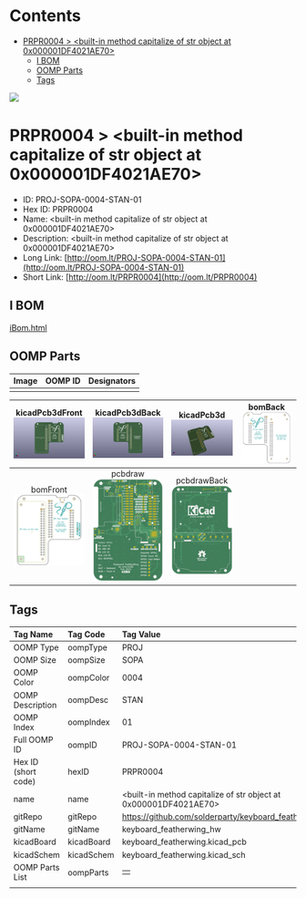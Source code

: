 



Contents
========

* [PRPR0004 > <built-in method capitalize of str object at 0x000001DF4021AE70>](#prpr0004--built-in-method-capitalize-of-str-object-at-0x000001df4021ae70)
	* [I BOM](#i-bom)
	* [OOMP Parts](#oomp-parts)
	* [Tags](#tags)
  
![][im]
# PRPR0004 > <built-in method capitalize of str object at 0x000001DF4021AE70>

- ID: PROJ-SOPA-0004-STAN-01
- Hex ID: PRPR0004
- Name: <built-in method capitalize of str object at 0x000001DF4021AE70>
- Description: <built-in method capitalize of str object at 0x000001DF4021AE70>
- Long Link: [http://oom.lt/PROJ-SOPA-0004-STAN-01](http://oom.lt/PROJ-SOPA-0004-STAN-01)
- Short Link: [http://oom.lt/PRPR0004](http://oom.lt/PRPR0004)

## I BOM
  
[iBom.html](https://htmlpreview.github.io/?https://github.com/oomlout/oomlout_OOMP_projects_V2/blob/main/PROJ/SOPA/0004/STAN/01/ibom.html)
## OOMP Parts
  

|Image|OOMP ID|Designators|
| :--- | :--- | :--- |
||||
  

|kicadPcb3dFront<br>[![](https://raw.githubusercontent.com/oomlout/oomlout_OOMP_projects_V2/main/PROJ/SOPA/0004/STAN/01/kicadPcb3dFront_140.png)](https://github.com/oomlout/oomlout_OOMP_projects_V2/tree/main/PROJ/SOPA/0004/STAN/01/kicadPcb3dFront.png)|kicadPcb3dBack<br>[![](https://raw.githubusercontent.com/oomlout/oomlout_OOMP_projects_V2/main/PROJ/SOPA/0004/STAN/01/kicadPcb3dBack_140.png)](https://github.com/oomlout/oomlout_OOMP_projects_V2/tree/main/PROJ/SOPA/0004/STAN/01/kicadPcb3dBack.png)|kicadPcb3d<br>[![](https://raw.githubusercontent.com/oomlout/oomlout_OOMP_projects_V2/main/PROJ/SOPA/0004/STAN/01/kicadPcb3d_140.png)](https://github.com/oomlout/oomlout_OOMP_projects_V2/tree/main/PROJ/SOPA/0004/STAN/01/kicadPcb3d.png)|bomBack<br>[![](https://raw.githubusercontent.com/oomlout/oomlout_OOMP_projects_V2/main/PROJ/SOPA/0004/STAN/01/bomBack_140.png)](https://github.com/oomlout/oomlout_OOMP_projects_V2/tree/main/PROJ/SOPA/0004/STAN/01/bomBack.png)|
| :---: | :---: | :---: | :---: |
|bomFront<br>[![](https://raw.githubusercontent.com/oomlout/oomlout_OOMP_projects_V2/main/PROJ/SOPA/0004/STAN/01/bomFront_140.png)](https://github.com/oomlout/oomlout_OOMP_projects_V2/tree/main/PROJ/SOPA/0004/STAN/01/bomFront.png)|pcbdraw<br>[![](https://raw.githubusercontent.com/oomlout/oomlout_OOMP_projects_V2/main/PROJ/SOPA/0004/STAN/01/pcbdraw_140.png)](https://github.com/oomlout/oomlout_OOMP_projects_V2/tree/main/PROJ/SOPA/0004/STAN/01/pcbdraw.svg)|pcbdrawBack<br>[![](https://raw.githubusercontent.com/oomlout/oomlout_OOMP_projects_V2/main/PROJ/SOPA/0004/STAN/01/pcbdrawBack_140.png)](https://github.com/oomlout/oomlout_OOMP_projects_V2/tree/main/PROJ/SOPA/0004/STAN/01/pcbdrawBack.svg)||

## Tags
  

|Tag Name|Tag Code|Tag Value|
| :--- | :--- | :--- |
|OOMP Type|oompType|PROJ|
|OOMP Size|oompSize|SOPA|
|OOMP Color|oompColor|0004|
|OOMP Description|oompDesc|STAN|
|OOMP Index|oompIndex|01|
|Full OOMP ID|oompID|PROJ-SOPA-0004-STAN-01|
|Hex ID (short code)|hexID|PRPR0004|
|name|name|<built-in method capitalize of str object at 0x000001DF4021AE70>|
|gitRepo|gitRepo|https://github.com/solderparty/keyboard_featherwing_hw|
|gitName|gitName|keyboard_featherwing_hw|
|kicadBoard|kicadBoard|keyboard_featherwing.kicad_pcb|
|kicadSchem|kicadSchem|keyboard_featherwing.kicad_sch|
|OOMP Parts List|oompParts|<table><tr><td></td></tr></table>|
||||



[im]: kicadPcb3d_450.png
